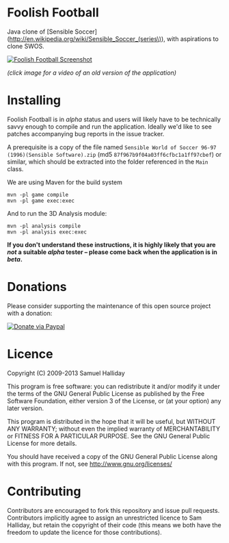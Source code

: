 Foolish Football
================

Java clone of [Sensible Soccer](http://en.wikipedia.org/wiki/Sensible_Soccer_(series\)), with aspirations to clone SWOS.


[![Foolish Football Screenshot](http://i40.tinypic.com/fk0h1g.jpg)](http://youtu.be/mnLGjXrfbUs)

*(click image for a video of an old version of the application)*


Installing
==========

Foolish Football is in *alpha* status and users will likely have to be technically savvy enough to compile and run the application. Ideally we'd like to see patches accompanying bug reports in the issue tracker.

A prerequisite is a copy of the file named `Sensible World of Soccer 96-97 (1996)(Sensible Software).zip` (md5 `87f967b9f04a03ff6cfbc1a1ff97cbef`) or similar, which should be extracted into the folder referenced in the `Main` class.

We are using Maven for the build system

```
mvn -pl game compile
mvn -pl game exec:exec
```

And to run the 3D Analysis module:

```
mvn -pl analysis compile
mvn -pl analysis exec:exec
```




**If you don't understand these instructions, it is highly likely that you are *not* a suitable *alpha* tester – please come back when the application is in *beta*.**


Donations
=========

Please consider supporting the maintenance of this open source project with a donation:

[![Donate via Paypal](https://www.paypal.com/en_US/i/btn/btn_donateCC_LG.gif)](https://www.paypal.com/cgi-bin/webscr?cmd=_donations&business=B2HW5ATB8C3QW&lc=GB&item_name=foolishfootball&currency_code=GBP&bn=PP%2dDonationsBF%3abtn_donateCC_LG%2egif%3aNonHosted)


Licence
=======

Copyright (C) 2009-2013 Samuel Halliday

This program is free software: you can redistribute it and/or modify
it under the terms of the GNU General Public License as published by
the Free Software Foundation, either version 3 of the License, or
(at your option) any later version.

This program is distributed in the hope that it will be useful,
but WITHOUT ANY WARRANTY; without even the implied warranty of
MERCHANTABILITY or FITNESS FOR A PARTICULAR PURPOSE. See the
GNU General Public License for more details.

You should have received a copy of the GNU General Public License
along with this program. If not, see http://www.gnu.org/licenses/


Contributing
============

Contributors are encouraged to fork this repository and issue pull
requests. Contributors implicitly agree to assign an unrestricted licence
to Sam Halliday, but retain the copyright of their code (this means
we both have the freedom to update the licence for those contributions).
